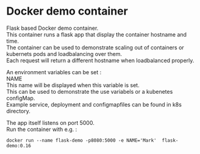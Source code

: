 # Docker demo container 
Flask based Docker demo container.  
This container runs a flask app that display the container hostname and time.  
The container can be used to demonstrate scaling out of containers or kubernets pods and loadbalancing over them.  
Each request will return a different hostname when loadbalanced properly.

An environment variables can be set :   
NAME   
This name will be displayed when this variable is set.   
This can be used to demonstrate the use variabels or a kubenetes configMap.  
Example service, deployment and configmapfiles can be found in k8s directory.

The app itself listens on port 5000.   
Run the container with e.g. :

    docker run --name flask-demo -p8080:5000 -e NAME='Mark'  flask-demo:0.16
